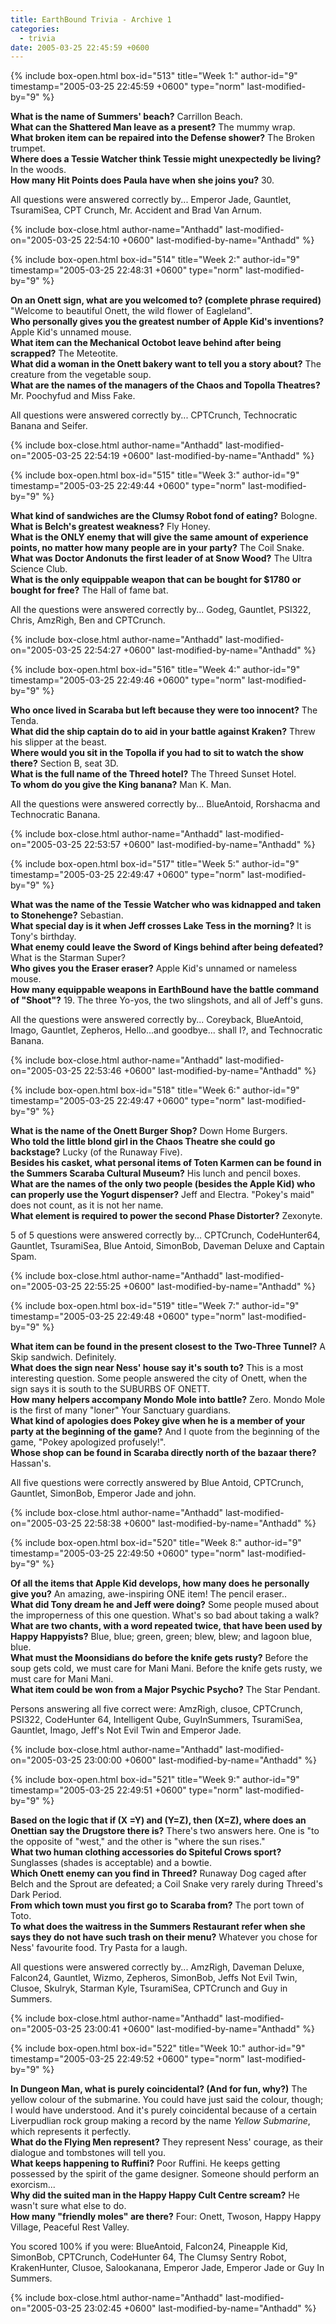 ```yaml
---
title: EarthBound Trivia - Archive 1
categories:
  - trivia
date: 2005-03-25 22:45:59 +0600
---
```

{% include box-open.html box-id="513" title="Week 1:" author-id="9" timestamp="2005-03-25 22:45:59 +0600" type="norm" last-modified-by="9" %}
<p><b>What is the name of Summers' beach?</b> Carrillon Beach.<br />
<b>What can the Shattered Man leave as a present?</b> The mummy wrap.<br />
<b>What broken item can be repaired into the Defense shower?</b> The Broken trumpet.<br />
<b>Where does a Tessie Watcher think Tessie might unexpectedly be living?</b> In the woods.<br />
<b>How many Hit Points does Paula have when she joins you?</b> 30.</p>
<p>All questions were answered correctly by... Emperor Jade, Gauntlet, TsuramiSea, CPT Crunch, Mr. Accident and Brad Van Arnum.</p>
{% include box-close.html author-name="Anthadd" last-modified-on="2005-03-25 22:54:10 +0600" last-modified-by-name="Anthadd" %}

{% include box-open.html box-id="514" title="Week 2:" author-id="9" timestamp="2005-03-25 22:48:31 +0600" type="norm" last-modified-by="9" %}
<p><b>On an Onett sign, what are you welcomed to? (complete phrase required)</b>  "Welcome to beautiful Onett, the wild flower of Eagleland".<br />
<b>Who personally gives you the greatest number of Apple Kid's inventions?</b>  Apple Kid's unnamed mouse.<br />
<b>What item can the Mechanical Octobot leave behind after being scrapped?</b>  The Meteotite.<br />
<b>What did a woman in the Onett bakery want to tell you a story about?</b>  The creature from the vegetable soup.<br />
<b>What are the names of the managers of the Chaos and Topolla Theatres?</b> Mr. Poochyfud and Miss Fake.</p>
<p>All questions were answered correctly by... CPTCrunch, Technocratic Banana and Seifer.</p>
{% include box-close.html author-name="Anthadd" last-modified-on="2005-03-25 22:54:19 +0600" last-modified-by-name="Anthadd" %}

{% include box-open.html box-id="515" title="Week 3:" author-id="9" timestamp="2005-03-25 22:49:44 +0600" type="norm" last-modified-by="9" %}
<p><b>What kind of sandwiches are the Clumsy Robot fond of eating?</b> Bologne.<br />
<b>What is Belch's greatest weakness?</b> Fly Honey.<br />
<b>What is the ONLY enemy that will give the same amount of experience points, no matter how many people are in your party?</b> The Coil Snake.<br />
<b>What was Doctor Andonuts the first leader of at Snow Wood?</b> The Ultra Science Club.<br />
<b>What is the only equippable weapon that can be bought for $1780 or bought for free?</b> The Hall of fame bat.</p>
<p>All the questions were answered correctly by... Godeg, Gauntlet, PSI322, Chris, AmzRigh, Ben and CPTCrunch. </p>
{% include box-close.html author-name="Anthadd" last-modified-on="2005-03-25 22:54:27 +0600" last-modified-by-name="Anthadd" %}

{% include box-open.html box-id="516" title="Week 4:" author-id="9" timestamp="2005-03-25 22:49:46 +0600" type="norm" last-modified-by="9" %}
<p><b>Who once lived in Scaraba but left because they were too innocent?</b> The Tenda.<br />
<b>What did the ship captain do to aid in your battle against Kraken?</b> Threw his slipper at the beast.<br />
<b>Where would you sit in the Topolla if you had to sit to watch the show there?</b> Section B, seat 3D.<br />
<b>What is the full name of the Threed hotel?</b> The Threed Sunset Hotel.<br />
<b>To whom do you give the King banana?</b> Man K. Man.</p>
<p>All the questions were answered correctly by... BlueAntoid, Rorshacma and Technocratic Banana.</p>
{% include box-close.html author-name="Anthadd" last-modified-on="2005-03-25 22:53:57 +0600" last-modified-by-name="Anthadd" %}

{% include box-open.html box-id="517" title="Week 5:" author-id="9" timestamp="2005-03-25 22:49:47 +0600" type="norm" last-modified-by="9" %}
<p><b>What was the name of the Tessie Watcher who was kidnapped and taken to Stonehenge?</b> Sebastian.<br />
<b>What special day is it when Jeff crosses Lake Tess in the morning?</b>  It is Tony's birthday.<br />
<b>What enemy could leave the Sword of Kings behind after being defeated?</b>  What is the Starman Super?<br />
<b>Who gives you the Eraser eraser?</b> Apple Kid's unnamed or nameless mouse.<br />
<b>How many equippable weapons in EarthBound have the battle command of "Shoot"?</b>  19.  The three Yo-yos, the two slingshots, and all of Jeff's guns.</p>
<p>All the questions were answered correctly by... Coreyback, BlueAntoid, Imago, Gauntlet, Zepheros, Hello...and goodbye... shall I?, and Technocratic Banana.</p>
{% include box-close.html author-name="Anthadd" last-modified-on="2005-03-25 22:53:46 +0600" last-modified-by-name="Anthadd" %}

{% include box-open.html box-id="518" title="Week 6:" author-id="9" timestamp="2005-03-25 22:49:47 +0600" type="norm" last-modified-by="9" %}
<p><b>What is the name of the Onett Burger Shop?</b> Down Home Burgers.<br />
<b>Who told the little blond girl in the Chaos Theatre she could go backstage?</b>  Lucky (of the Runaway Five).<br />
<b>Besides his casket, what personal items of Toten Karmen can be found in the Summers Scaraba Cultural Museum?</b>  His lunch and pencil boxes.<br />
<b>What are the names of the only two people (besides the Apple Kid) who can properly use the Yogurt dispenser?</b> Jeff and Electra.  "Pokey's maid" does not count, as it is not her name.<br />
<b>What element is required to power the second Phase Distorter?</b>  Zexonyte.</p>
<p>5 of 5 questions were answered correctly by... CPTCrunch, CodeHunter64, Gauntlet, TsuramiSea, Blue Antoid, SimonBob, Daveman Deluxe and Captain Spam.</p>
{% include box-close.html author-name="Anthadd" last-modified-on="2005-03-25 22:55:25 +0600" last-modified-by-name="Anthadd" %}

{% include box-open.html box-id="519" title="Week 7:" author-id="9" timestamp="2005-03-25 22:49:48 +0600" type="norm" last-modified-by="9" %}
<p><b>What item can be found in the present closest to the Two-Three Tunnel?</b> A Skip sandwich.  Definitely.<br />
<b>What does the sign near Ness' house say it's south to?</b>  This is a most interesting question.  Some people answered the city of Onett, when the sign says it is south to the SUBURBS OF ONETT.<br />
<b>How many helpers accompany Mondo Mole into battle?</b>  Zero.  Mondo Mole is the first of many "loner" Your Sanctuary guardians.<br />
<b>What kind of apologies does Pokey give when he is a member of your party at the beginning of the game?</b> And I quote from the beginning of the game, "Pokey apologized profusely!".<br />
<b>Whose shop can be found in Scaraba directly north of the bazaar there?</b>  Hassan's.</p>
<p>All five questions were correctly answered by Blue Antoid, CPTCrunch, Gauntlet, SimonBob, Emperor Jade and john.</p>
{% include box-close.html author-name="Anthadd" last-modified-on="2005-03-25 22:58:38 +0600" last-modified-by-name="Anthadd" %}

{% include box-open.html box-id="520" title="Week 8:" author-id="9" timestamp="2005-03-25 22:49:50 +0600" type="norm" last-modified-by="9" %}
<p><b>Of all the items that Apple Kid develops, how many does he personally give you?</b> An amazing, awe-inspiring ONE item!  The pencil eraser..<br />
<b>What did Tony dream he and Jeff were doing?</b>  Some people mused about the improperness of this one question.  What's so bad about taking a walk?<br />
<b> What are two chants, with a word repeated twice, that have been used by Happy Happyists?</b> Blue, blue; green, green; blew, blew; and lagoon blue, blue.<br />
<b> What must the Moonsidians do before the knife gets rusty?</b> Before the soup gets cold, we must care for Mani Mani.  Before the knife gets rusty, we must care for Mani Mani.<br />
<b>What item could be won from a Major Psychic Psycho?</b>  The Star Pendant.</p>
<p>Persons answering all five correct were: AmzRigh, clusoe, CPTCrunch, PSI322, CodeHunter 64, Intelligent Qube, GuyInSummers, TsuramiSea, Gauntlet, Imago, Jeff's Not Evil Twin and Emperor Jade.</p>
{% include box-close.html author-name="Anthadd" last-modified-on="2005-03-25 23:00:00 +0600" last-modified-by-name="Anthadd" %}

{% include box-open.html box-id="521" title="Week 9:" author-id="9" timestamp="2005-03-25 22:49:51 +0600" type="norm" last-modified-by="9" %}
<p><b>Based on the logic that if (X =Y) and (Y=Z), then (X=Z), where does an Onettian say the Drugstore there is?</b> There's two answers here.  One is "to the opposite of "west," and the other is "where the sun rises."<br />
<b>What two human clothing accessories do Spiteful Crows sport?</b>  Sunglasses (shades is acceptable) and a bowtie.<br />
<b>Which Onett enemy can you find in Threed?</b>  Runaway Dog caged after Belch and the Sprout are defeated; a Coil Snake very rarely during Threed's Dark Period.<br />
<b>From which town must you first go to Scaraba from?</b> The port town of Toto.<br />
<b>To what does the waitress in the Summers Restaurant refer when she says they do not have such trash on their menu?</b>  Whatever you chose for Ness' favourite food.  Try Pasta for a laugh.</p>
<p>All questions were answered correctly by... AmzRigh, Daveman Deluxe, Falcon24, Gauntlet, Wizmo, Zepheros, SimonBob, Jeffs Not Evil Twin, Clusoe, Skulryk, Starman Kyle, TsuramiSea, CPTCrunch and Guy in Summers.</p>
{% include box-close.html author-name="Anthadd" last-modified-on="2005-03-25 23:00:41 +0600" last-modified-by-name="Anthadd" %}

{% include box-open.html box-id="522" title="Week 10:" author-id="9" timestamp="2005-03-25 22:49:52 +0600" type="norm" last-modified-by="9" %}
<p><b>In Dungeon Man, what is purely coincidental?  (And for fun, why?)</b> The yellow colour of the submarine.  You could have just said the colour, though; I would have understood.  And it's purely coincidental because of a certain Liverpudlian rock group making a record by the name <i>Yellow Submarine</i>, which represents it perfectly.<br />
<b>What do the Flying Men represent?</b>  They represent Ness' courage, as their dialogue and tombstones will tell you.<br />
<b>What keeps happening to Ruffini?</b>  Poor Ruffini.  He keeps getting possessed by the spirit of the game designer.  Someone should perform an exorcism...<br />
<b>Why did the suited man in the Happy Happy Cult Centre scream?</b> He wasn't sure what else to do.<br />
<b>How many "friendly moles" are there?</b>  Four: Onett, Twoson, Happy Happy Village, Peaceful Rest Valley.</p>
<p>You scored 100% if you were: BlueAntoid, Falcon24, Pineapple Kid, SimonBob, CPTCrunch, CodeHunter 64, The Clumsy Sentry Robot, KrakenHunter, Clusoe, Salookanana, Emperor Jade, Emperor Jade or Guy In Summers.</p>
{% include box-close.html author-name="Anthadd" last-modified-on="2005-03-25 23:02:45 +0600" last-modified-by-name="Anthadd" %}
